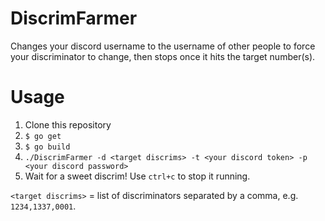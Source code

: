 # DiscrimFarmer
Changes your discord username to the username of other people to force your discriminator to change, then stops once it hits the target number(s).

# Usage
1. Clone this repository
1. `$ go get`
1. `$ go build`
1. `./DiscrimFarmer -d <target discrims> -t <your discord token> -p <your discord password>`
1. Wait for a sweet discrim! Use `ctrl+c` to stop it running.

`<target discrims>` = list of discriminators separated by a comma, e.g. `1234,1337,0001`.
